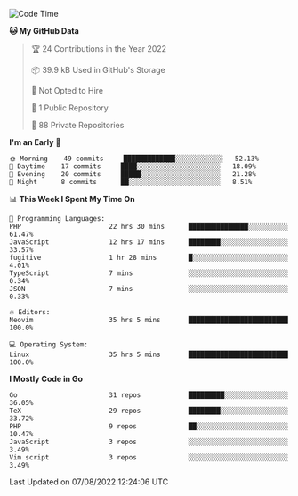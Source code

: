
<!--START_SECTION:waka-->
![Code Time](http://img.shields.io/badge/Code%20Time-2%2C366%20hrs%2033%20mins-blue)

**🐱 My GitHub Data** 

> 🏆 24 Contributions in the Year 2022
 > 
> 📦 39.9 kB Used in GitHub's Storage 
 > 
> 🚫 Not Opted to Hire
 > 
> 📜 1 Public Repository 
 > 
> 🔑 88 Private Repositories  
 > 
**I'm an Early 🐤** 

```text
🌞 Morning    49 commits     █████████████░░░░░░░░░░░░   52.13% 
🌆 Daytime    17 commits     ████░░░░░░░░░░░░░░░░░░░░░   18.09% 
🌃 Evening    20 commits     █████░░░░░░░░░░░░░░░░░░░░   21.28% 
🌙 Night      8 commits      ██░░░░░░░░░░░░░░░░░░░░░░░   8.51%

```


📊 **This Week I Spent My Time On** 

```text
💬 Programming Languages: 
PHP                      22 hrs 30 mins      ███████████████░░░░░░░░░░   61.47% 
JavaScript               12 hrs 17 mins      ████████░░░░░░░░░░░░░░░░░   33.57% 
fugitive                 1 hr 28 mins        █░░░░░░░░░░░░░░░░░░░░░░░░   4.01% 
TypeScript               7 mins              ░░░░░░░░░░░░░░░░░░░░░░░░░   0.34% 
JSON                     7 mins              ░░░░░░░░░░░░░░░░░░░░░░░░░   0.33%

🔥 Editors: 
Neovim                   35 hrs 5 mins       █████████████████████████   100.0%

💻 Operating System: 
Linux                    35 hrs 5 mins       █████████████████████████   100.0%

```

**I Mostly Code in Go** 

```text
Go                       31 repos            █████████░░░░░░░░░░░░░░░░   36.05% 
TeX                      29 repos            ████████░░░░░░░░░░░░░░░░░   33.72% 
PHP                      9 repos             ██░░░░░░░░░░░░░░░░░░░░░░░   10.47% 
JavaScript               3 repos             ░░░░░░░░░░░░░░░░░░░░░░░░░   3.49% 
Vim script               3 repos             ░░░░░░░░░░░░░░░░░░░░░░░░░   3.49%

```



 Last Updated on 07/08/2022 12:24:06 UTC
<!--END_SECTION:waka-->
